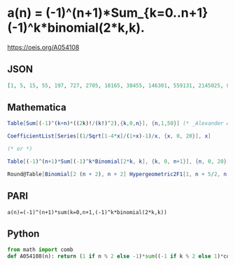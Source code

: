 # a\(n\) \= \(\-1\)^\(n\+1\)\*Sum\_\{k\=0\.\.n\+1\}\(\-1\)^k\*binomial\(2\*k,k\)\.
https://oeis.org/A054108
## JSON
```JSON
[1, 5, 15, 55, 197, 727, 2705, 10165, 38455, 146301, 559131, 2145025, 8255575, 31861025, 123256495, 477823895, 1855782325, 7219352975, 28125910825, 109720617995, 428537256445, 1675561707275, 6557869020325, 25689734662775]
```
## Mathematica
```Mathematica
Table[Sum[(-1)^(k+n)*((2k)!/(k!)^2),{k,0,n}], {n,1,50}] (* _Alexander Adamchuk_, Jul 05 2006 *)
```
```Mathematica
CoefficientList[Series[(1/Sqrt[1-4*x]/(1+x)-1)/x, {x, 0, 20}], x]
```
```Mathematica
(* or *)
```
```Mathematica
Table[(-1)^(n+1)*Sum[(-1)^k*Binomial[2*k, k], {k, 0, n+1}], {n, 0, 20}] (* _Vaclav Kotesovec_, Nov 06 2012 *)
```
```Mathematica
Round@Table[Binomial[2 (n + 2), n + 2] Hypergeometric2F1[1, n + 5/2, n + 3, -4] - (-1)^n/Sqrt[5], {n, 0, 20}] (* _Vladimir Reshetnikov_, Sep 16 2016 *)
```
## PARI
```PARI
a(n)=(-1)^(n+1)*sum(k=0,n+1,(-1)^k*binomial(2*k,k))
```
## Python
```Python
from math import comb
def A054108(n): return (1 if n % 2 else -1)*sum((-1 if k % 2 else 1)*comb(2*k,k) for k in range(n+2)) # _Chai Wah Wu_, Jan 19 2022
```
